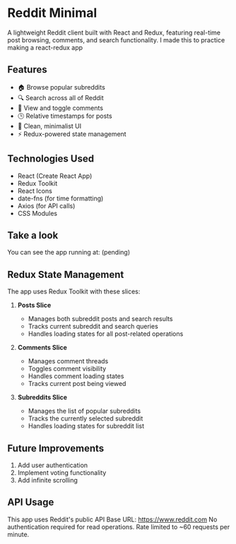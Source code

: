 # Reddit Minimal

A lightweight Reddit client built with React and Redux, featuring real-time post browsing, comments, and search functionality. I made this to practice making a react-redux app

## Features

- 🏠 Browse popular subreddits
- 🔍 Search across all of Reddit
- 💬 View and toggle comments
- 🕒 Relative timestamps for posts
- 🎨 Clean, minimalist UI
- ⚡ Redux-powered state management

## Technologies Used

- React (Create React App)
- Redux Toolkit
- React Icons
- date-fns (for time formatting)
- Axios (for API calls)
- CSS Modules

## Take a look

You can see the app running at: (pending)

## Redux State Management

The app uses Redux Toolkit with these slices:

1. **Posts Slice**
   - Manages both subreddit posts and search results
   - Tracks current subreddit and search queries
   - Handles loading states for all post-related operations

2. **Comments Slice**
   - Manages comment threads
   - Toggles comment visibility
   - Handles comment loading states
   - Tracks current post being viewed

3. **Subreddits Slice**
   - Manages the list of popular subreddits
   - Tracks the currently selected subreddit
   - Handles loading states for subreddit list

## Future Improvements

1. Add user authentication
2. Implement voting functionality
3. Add infinite scrolling

## API Usage
This app uses Reddit's public API Base URL: https://www.reddit.com 
No authentication required for read operations.
Rate limited to ~60 requests per minute.